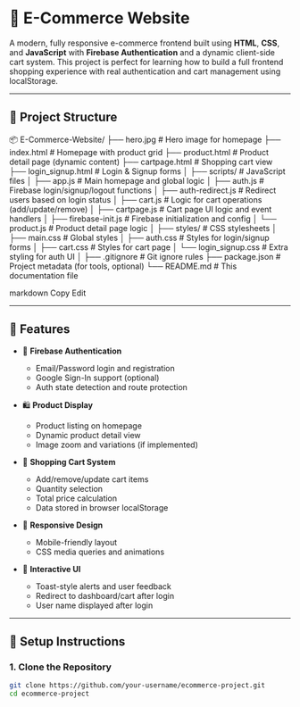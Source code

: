 
# 🛒 E-Commerce Website

A modern, fully responsive e-commerce frontend built using **HTML**, **CSS**, and **JavaScript** with **Firebase Authentication** and a dynamic client-side cart system. This project is perfect for learning how to build a full frontend shopping experience with real authentication and cart management using localStorage.

---

## 📁 Project Structure

📦 E-Commerce-Website/
├── hero.jpg # Hero image for homepage
├── index.html # Homepage with product grid
├── product.html # Product detail page (dynamic content)
├── cartpage.html # Shopping cart view
├── login_signup.html # Login & Signup forms
│
├── scripts/ # JavaScript files
│ ├── app.js # Main homepage and global logic
│ ├── auth.js # Firebase login/signup/logout functions
│ ├── auth-redirect.js # Redirect users based on login status
│ ├── cart.js # Logic for cart operations (add/update/remove)
│ ├── cartpage.js # Cart page UI logic and event handlers
│ ├── firebase-init.js # Firebase initialization and config
│ └── product.js # Product detail page logic
│
├── styles/ # CSS stylesheets
│ ├── main.css # Global styles
│ ├── auth.css # Styles for login/signup forms
│ ├── cart.css # Styles for cart page
│ └── login_signup.css # Extra styling for auth UI
│
├── .gitignore # Git ignore rules
├── package.json # Project metadata (for tools, optional)
└── README.md # This documentation file

markdown
Copy
Edit

---

## 🚀 Features

- 🔐 **Firebase Authentication**
  - Email/Password login and registration
  - Google Sign-In support (optional)
  - Auth state detection and route protection

- 🛍️ **Product Display**
  - Product listing on homepage
  - Dynamic product detail view
  - Image zoom and variations (if implemented)

- 🛒 **Shopping Cart System**
  - Add/remove/update cart items
  - Quantity selection
  - Total price calculation
  - Data stored in browser localStorage

- 📱 **Responsive Design**
  - Mobile-friendly layout
  - CSS media queries and animations

- 🔔 **Interactive UI**
  - Toast-style alerts and user feedback
  - Redirect to dashboard/cart after login
  - User name displayed after login

---

## 🧩 Setup Instructions

### 1. Clone the Repository

```bash
git clone https://github.com/your-username/ecommerce-project.git
cd ecommerce-project
